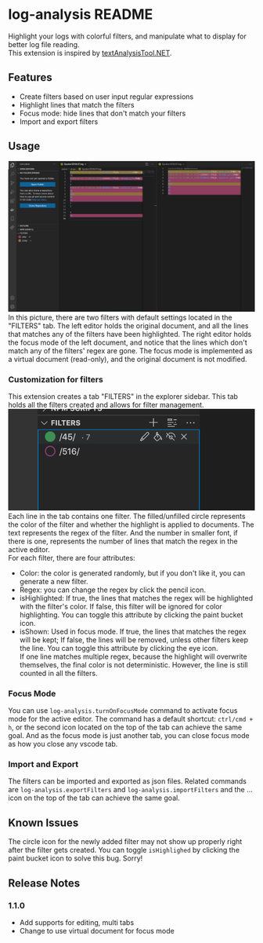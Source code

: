 # log-analysis README
Highlight your logs with colorful filters, and manipulate what to display for better log file reading.   
This extension is inspired by [textAnalysisTool.NET](https://textanalysistool.github.io/).

## Features
- Create filters based on user input regular expressions
- Highlight lines that match the filters
- Focus mode: hide lines that don't match your filters
- Import and export filters

## Usage
![default_usage](default_usage.png)  
In this picture, there are two filters with default settings located in the "FILTERS" tab. The left editor holds the original document, and all the lines that matches any of the filters have been highlighted. The right editor holds the focus mode of the left document, and notice that the lines which don't match any of the filters' regex are gone. 
The focus mode is implemented as a virtual document (read-only), and the original document is not modified.
### Customization for filters
This extension creates a tab "FILTERS" in the explorer sidebar. This tab holds all the filters created and allows for filter management. 
![filter](filter.png)  
Each line in the tab contains one filter. The filled/unfilled circle represents the color of the filter and whether the highlight is applied to documents. The text represents the regex of the filter. And the number in smaller font, if there is one, represents the number of lines that match the regex in the active editor.   
For each filter, there are four attributes: 
- Color: the color is generated randomly, but if you don't like it, you can generate a new filter. 
- Regex: you can change the regex by click the pencil icon. 
- isHighlighted: If true, the lines that matches the regex will be highlighted with the filter's color. If false, this filter will be ignored for color highlighting. You can toggle this attribute by clicking the paint bucket icon. 
- isShown: Used in focus mode. If true, the lines that matches the regex will be kept; If false, the lines will be removed, unless other filters keep the line. You can toggle this attribute by clicking the eye icon.    
If one line matches multiple regex, because the highlight will overwrite themselves, the final color is not deterministic. However, the line is still counted in all the filters. 
### Focus Mode
You can use ```log-analysis.turnOnFocusMode``` command to activate focus mode for the active editor. The command has a default shortcut: ```ctrl/cmd + h```, or the second icon located on the top of the tab can achieve the same goal. And as the focus mode is just another tab, you can close focus mode as how you close any vscode tab. 
### Import and Export
The filters can be imported and exported as json files. Related commands are ```log-analysis.exportFilters``` and ```log-analysis.importFilters``` and the ... icon on the top of the tab can achieve the same goal. 

## Known Issues
The circle icon for the newly added filter may not show up properly right after the filter gets created. You can toggle ```isHighlighed``` by clicking the paint bucket icon to solve this bug. Sorry! 

## Release Notes
### 1.1.0
- Add supports for editing, multi tabs
- Change to use virtual document for focus mode
